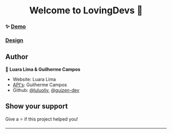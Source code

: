 <h1 align="center">Welcome to LovingDevs 👋</h1>

### ✨ [Demo](https:/luluoliv.github.io/lovepage/)
### [Design](https://www.figma.com/file/ORTGCVBP53r8833r17wLKp/LovingDevs-2.0?node-id=0%3A1&t=Bie6dWctmPOl3vpL-1)

## Author

👤 **Luara Lima & Guilherme Campos**

* Website: Luara Lima
* [API's](https://github.com/guizen-dev/lovepage_api): Guilherme Campos
* Github: [@luluoliv](https://github.com/luluoliv), [@guizen-dev](https://github.com/guizen-dev)

## Show your support

Give a ⭐️ if this project helped you!

***
